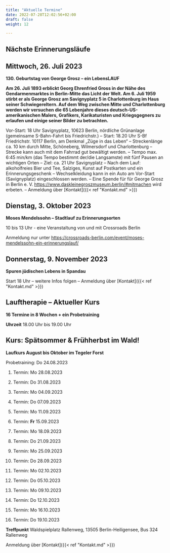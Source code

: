 ```yaml
---
title: "Aktuelle Termine"
date: 2022-07-28T12:02:56+02:00
draft: false
weight: 12

---
```

## Nächste Erinnerungsläufe 


## Mittwoch, 26. Juli 2023

__130. Geburtstag von George Grosz – ein LebensLAUF__

__Am 26. Juli 1893 erblickt Georg Ehrenfried Gross in der Nähe des Gendarmenmarktes in Berlin-Mitte das Licht der Welt. Am 6. Juli 1959 stirbt er als George Grosz am Savignyplatz 5 in Charlottenburg im Haus seiner Schwiegereltern. Auf dem Weg zwischen Mitte und Charlottenburg werden wir versuchen die 65 Lebenjahre dieses deutsch-US-amerikanischen Malers, Grafikers, Karikaturisten und Kriegsgegners zu erlaufen und einige seiner Bilder zu betrachten.__ 

Vor-Start: 18 Uhr Savignyplatz, 10623 Berlin, nördliche Grünanlage (gemeinsame S-Bahn-Fahrt bis Friedrichstr.) – Start: 18.20 Uhr S-Bf Friedrichstr. 10117 Berlin, am Denkmal „Züge in das Leben“ – Streckenlänge ca. 10 km durch Mitte, Schöneberg, Wilmersdorf und Charlottenburg – Strecke kann auch mit dem Fahrrad gut bewältigt werden. – Tempo max. 6:45 min/km (das Tempo bestimmt der/die Langsamste) mit fünf Pausen an wichtigen Orten – Ziel: ca. 21 Uhr Savignyplatz – Nach dem Lauf: alkoholfreies Bier und Tee, Salziges, Kunst auf Postkarten und ein Erinnerungsgeschenk – Wechselkleidung kann in ein Auto am Vor-Start (Savignyplatz) eingeschlossen werden. – Eine Spende für für George Grosz in Berlin e. V. https://www.daskleinegroszmuseum.berlin/#mitmachen wird erbeten. – Anmeldung über [Kontakt]({{< ref "Kontakt.md" >}})
 
## Dienstag, 3. Oktober 2023

__Moses Mendelssohn – Stadtlauf zu Erinnerungsorten__

10 bis 13 Uhr - eine Veranstaltung von und mit Crossroads Berlin

Anmeldung nur unter https://crossroads-berlin.com/event/moses-mendelssohn-ein-erinnerungslauf/

## Donnerstag, 9. November 2023

__Spuren jüdischen Lebens in Spandau__

Start 18 Uhr – weitere Infos folgen – Anmeldung über [Kontakt]({{< ref "Kontakt.md" >}})


## Lauftherapie – Aktueller Kurs 

__16 Termine in 8 Wochen + ein Probetraining__

__Uhrzeit__ 18.00 Uhr bis 19.00 Uhr


## Kurs: Spätsommer & Frühherbst im Wald!

__Laufkurs August bis Oktober im Tegeler Forst__
 
Probetraining: Do 24.08.2023

1. Termin: Mo 28.08.2023 

2. Termin: Do 31.08.2023

3. Termin: Mo 04.09.2023 

4. Termin: Do 07.09.2023

5. Termin: Mo 11.09.2023

6. Termin: __Fr__ 15.09.2023

7. Termin: Mo 18.09.2023

8. Termin: Do 21.09.2023 

9. Termin: Mo 25.09.2023

10. Termin: Do 28.09.2023

11. Termin: Mo 02.10.2023 

12. Termin: Do 05.10.2023

13. Termin: Mo 09.10.2023

14. Termin: Do 12.10.2023

15. Termin: Mo 16.10.2023

16. Termin: Do 19.10.2023


__Treffpunkt__ Waldspielplatz Rallenweg, 13505 Berlin-Heiligensee, Bus 324 Rallenweg


Anmeldung über [Kontakt]({{< ref "Kontakt.md" >}})






